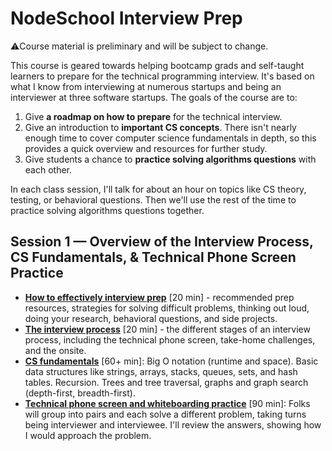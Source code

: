 # NodeSchool Interview Prep

⚠️Course material is preliminary and will be subject to change.

This course is geared towards helping bootcamp grads and self-taught learners to prepare for the technical programming interview. It's based on what I know from interviewing at numerous startups and being an interviewer at three software startups. The goals of the course are to:

1. Give **a roadmap on how to prepare** for the technical interview.
2. Give an introduction to **important CS concepts**. There isn't nearly enough time to cover computer science fundamentals in depth, so this provides a quick overview and resources for further study.
3. Give students a chance to **practice solving algorithms questions** with each other.

In each class session, I'll talk for about an hour on topics like CS theory, testing, or behavioral questions. Then we'll use the rest of the time to practice solving algorithms questions together.


## Session 1 — Overview of the Interview Process, CS Fundamentals, & Technical Phone Screen Practice

* [**How to effectively interview prep**](s1_01_interview_prep.md) [20 min] - recommended prep resources, strategies for solving difficult problems, thinking out loud, doing your research, behavioral questions, and side projects.
* [**The interview process**](the_interview_process.md) [20 min] - the different stages of an interview process, including the technical phone screen, take-home challenges, and the onsite.
* [**CS fundamentals**](cs_fundamentals.md) [60+ min]: Big O notation (runtime and space). Basic data structures like strings, arrays, stacks, queues, sets, and hash tables. Recursion. Trees and tree traversal, graphs and graph search (depth-first, breadth-first).
* [**Technical phone screen and whiteboarding practice**](technical_phone_screen_and_whiteboarding_practice.md) [90 min]: Folks will group into pairs and each solve a different problem, taking turns being interviewer and interviewee. I'll review the answers, showing how I would approach the problem.
